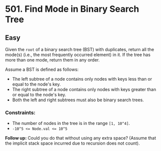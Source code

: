 # 501. Find Mode in Binary Search Tree

## Easy

Given the `root` of a binary search tree (BST) with duplicates, return all the mode(s) (i.e., the most frequently
occurred element) in it. If the tree has more than one mode, return them in any order.

Assume a BST is defined as follows:

- The left subtree of a node contains only nodes with keys less than or equal to the node's key.
- The right subtree of a node contains only nodes with keys greater than or equal to the node's key.
- Both the left and right subtrees must also be binary search trees.

### Constraints:

- The number of nodes in the tree is in the range `[1, 10^4]`.
- `-10^5 <= Node.val <= 10^5`

**Follow up:** Could you do that without using any extra space? (Assume that the implicit stack space incurred due to
recursion does not count).
